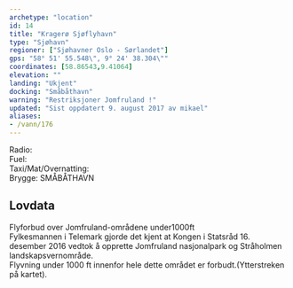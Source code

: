 ```yaml
---
archetype: "location"
id: 14
title: "Kragerø Sjøflyhavn"
type: "Sjøhavn"
regioner: ["Sjøhavner Oslo - Sørlandet"]
gps: "58° 51' 55.548\", 9° 24' 38.304\""
coordinates: [58.86543,9.41064]
elevation: ""
landing: "Ukjent"
docking: "Småbåthavn"
warning: "Restriksjoner Jomfruland !"
updated: "Sist oppdatert 9. august 2017 av mikael"
aliases:
- /vann/176
---
```


Radio:\
Fuel:\
Taxi/Mat/Overnatting:\
Brygge: SMÅBÅTHAVN

## Lovdata

Flyforbud over Jomfruland-områdene under1000ft\
Fylkesmannen i Telemark gjorde det kjent at Kongen i Statsråd 16. desember 2016 vedtok å opprette Jomfruland nasjonalpark og Stråholmen landskapsvernområde.\
Flyvning under 1000 ft innenfor hele dette området er forbudt.(Ytterstreken på kartet).
